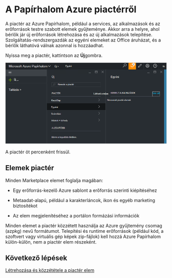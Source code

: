 <properties
    pageTitle="Közzététel egy egyéni piactéren elérhető elemre Azure egymást fedő (szolgáltatás rendszergazdája) |} Microsoft Azure"
    description="Szolgáltatás rendszergazdái megtudhatja, hogy miként teheti közzé egy egyéni piactéren elérhető elemre Azure egymást fedő."
    services="azure-stack"
    documentationCenter=""
    authors="rupisure"
    manager="byronr"
    editor=""/>

<tags
    ms.service="azure-stack"
    ms.workload="na"
    ms.tgt_pltfrm="na"
    ms.devlang="na"
    ms.topic="article"
    ms.date="09/26/2016"
    ms.author="rupisure"/>

# <a name="the-azure-stack-marketplace"></a>A Papírhalom Azure piactérről

A piactér az Azure Papírhalom, például a services, az alkalmazások és az erőforrások testre szabott elemek gyűjteménye. Akkor arra a helyre, ahol bérlők jár új erőforrások létrehozása és az új alkalmazások telepítése. Szolgáltatás-rendszergazdák az egyéni elemeket az Office áruházat, és a bérlők láthatóvá válnak azonnal is hozzáadhat.

Nyissa meg a piactér, kattintson az **Új**gombra.

![](media/azure-stack-publish-custom-marketplace-item/image1.png)

A piactér öt percenként frissül.

## <a name="marketplace-items"></a>Elemek piactér

Minden Marketplace elemet foglalja magában:

-   Egy erőforrás-kezelő Azure sablont a erőforrás szerinti kiépítéséhez

-   Metaadat-alapú, például a karakterláncok, ikon és egyéb marketing biztosítékot

-   Az elem megjelenítéséhez a portálon formázási információk

Minden elemet a piactér közzétett használja az Azure gyűjtemény csomag (azpkg) nevű formátumot. Telepítési és runtime erőforrások (például kód, a szoftvert vagy virtuális gép képek zip-fájlok) kell hozzá Azure Papírhalom külön-külön, nem a piactér elem részeként. 

## <a name="next-steps"></a>Következő lépések

[Létrehozása és közzététele a piactér elem](azure-stack-create-and-publish-marketplace-item.md)
